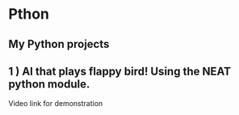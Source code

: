 # Pthon
My Python projects
-------------------------------------------------------
1 ) AI that plays flappy bird! Using the NEAT python module.
-----------------------------------------------------------
Video link for demonstration 
